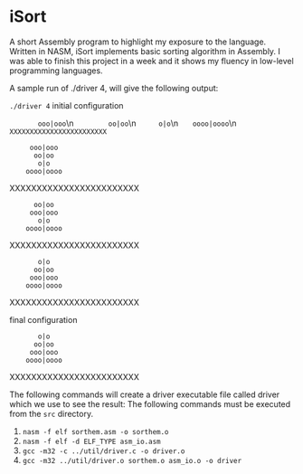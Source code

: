 # iSort
 A short Assembly program to highlight my exposure to the language. Written in NASM, iSort implements basic sorting algorithm in Assembly. I was able to finish this project in a week and it shows my fluency in low-level programming languages. 

A sample run of ./driver 4, will give the following output:

`./driver 4`
 initial configuration

  `       ooo|ooo`\n
  `        oo|oo`\n
      `     o|o`\n
     `   oooo|oooo`\n
`  XXXXXXXXXXXXXXXXXXXXXXXX`

         ooo|ooo
          oo|oo
           o|o
        oooo|oooo
  XXXXXXXXXXXXXXXXXXXXXXXX

          oo|oo
         ooo|ooo
           o|o
        oooo|oooo
 XXXXXXXXXXXXXXXXXXXXXXXX

           o|o
          oo|oo
         ooo|ooo
        oooo|oooo
 XXXXXXXXXXXXXXXXXXXXXXXX

 final configuration

           o|o
          oo|oo
         ooo|ooo
        oooo|oooo
 XXXXXXXXXXXXXXXXXXXXXXXX

The following commands will create a driver executable file called driver which we use to see the result: The following commands must be executed from the `src` directory.
1) `nasm -f elf sorthem.asm -o sorthem.o`
2) `nasm -f elf -d ELF_TYPE asm_io.asm`
3) `gcc -m32 -c ../util/driver.c -o driver.o`
4) `gcc -m32 ../util/driver.o sorthem.o asm_io.o -o driver`

